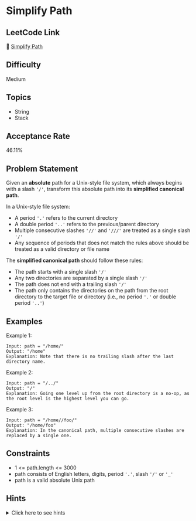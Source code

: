 # Simplify Path

## LeetCode Link
🔗 [Simplify Path](https://leetcode.com/problems/simplify-path)

## Difficulty
Medium

## Topics
- String
- Stack

## Acceptance Rate
46.11%

## Problem Statement
Given an **absolute** path for a Unix-style file system, which always begins with a slash `'/'`, transform this absolute path into its **simplified canonical path**.

In a Unix-style file system:
- A period `'.'` refers to the current directory
- A double period `'..'` refers to the previous/parent directory
- Multiple consecutive slashes `'//'` and `'///'` are treated as a single slash `'/'`
- Any sequence of periods that does not match the rules above should be treated as a valid directory or file name

The **simplified canonical path** should follow these rules:
- The path starts with a single slash `'/'`
- Any two directories are separated by a single slash `'/'`
- The path does not end with a trailing slash `'/'`
- The path only contains the directories on the path from the root directory to the target file or directory (i.e., no period `'.'` or double period `'..'`)

## Examples
Example 1:
```
Input: path = "/home/"
Output: "/home"
Explanation: Note that there is no trailing slash after the last directory name.
```

Example 2:
```
Input: path = "/../"
Output: "/"
Explanation: Going one level up from the root directory is a no-op, as the root level is the highest level you can go.
```

Example 3:
```
Input: path = "/home//foo/"
Output: "/home/foo"
Explanation: In the canonical path, multiple consecutive slashes are replaced by a single one.
```

## Constraints
- 1 <= path.length <= 3000
- path consists of English letters, digits, period `'.'`, slash `'/'` or `'_'`
- path is a valid absolute Unix path

## Hints
<details>
<summary>Click here to see hints</summary>

1. Use a stack to store the directory names
2. Split the path by '/' to get individual components
3. Handle '.', '..', and empty strings appropriately
4. For '..', pop from stack if not empty
5. Join the remaining directories with '/' to form the canonical path

</details>
